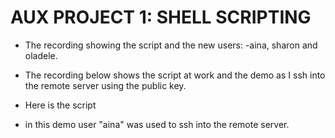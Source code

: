 # AUX PROJECT 1: SHELL SCRIPTING

- The recording showing the script and the new users:
-aina, sharon and oladele.
- The recording below shows the script at work and the demo as I ssh into the remote server using the public key.
- Here is the script
![]()

- in this demo user "aina" was used to ssh into the remote server.



